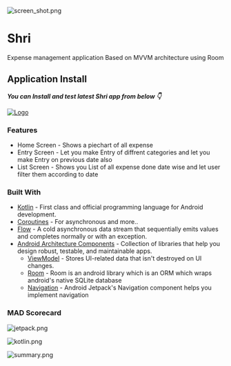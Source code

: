 ![screen_shot.png](https://github.com/h4xor7/Shri/blob/def52ac8221c353a752ffc76d892bdd8593e6179/media/shri_screen_shots.png)

# Shri

Expense management application  Based on MVVM architecture using Room

## Application Install

***You can Install and test latest Shri app from below 👇***

[![Logo](https://img.shields.io/badge/Shri-Apk-green)](https://github.com/h4xor7/Shri/releases/download/v1.0.0-alpha/app-debug.apk)

### Features

- Home Screen - Shows a piechart of all expense
- Entry Screen - Let you make Entry of diffrent categories and let you make Entry on previous  date also
- List Screen - Shows you List of all expense done date wise and let user filter them according to date 



### Built With

- [Kotlin](https://kotlinlang.org/) - First class and official programming language for Android development.
- [Coroutines](https://kotlinlang.org/docs/reference/coroutines-overview.html) - For asynchronous and more..
- [Flow](https://kotlin.github.io/kotlinx.coroutines/kotlinx-coroutines-core/kotlinx.coroutines.flow/-flow/) - A cold asynchronous data stream that sequentially emits values and completes normally or with an exception.
- [Android Architecture Components](https://developer.android.com/topic/libraries/architecture) - Collection of libraries that help you design robust, testable, and maintainable apps.
  - [ViewModel](https://developer.android.com/topic/libraries/architecture/viewmodel) - Stores UI-related data that isn't destroyed on UI changes. 
  - [Room](https://developer.android.com/training/data-storage/room) - Room is an android library which is an ORM which wraps android's native SQLite database
  - [Navigation](https://developer.android.com/guide/navigation) - Android Jetpack's Navigation component helps you implement navigation
 
 ### MAD Scorecard
![jetpack.png](https://github.com/h4xor7/Shri/blob/e714ba4fe2c2d4c62b1871fe305077e7ca5e7df8/media/jetpack.png)

![kotlin.png](https://github.com/h4xor7/Shri/blob/e714ba4fe2c2d4c62b1871fe305077e7ca5e7df8/media/kotlin.png)

![summary.png](https://github.com/h4xor7/Shri/blob/55249fd1e405cb057ab7c7fb8803b2327252c47a/media/summary.png)
